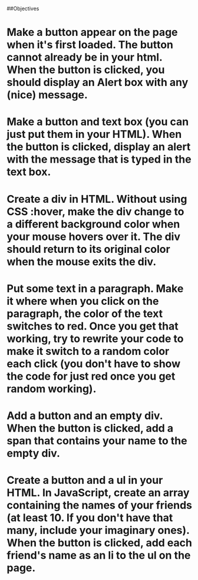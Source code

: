 <!-- Lab 1: Simple Tasks - Manipulating HTML with DOM & jQuery
Info

This lab asks you to perform various tasks, first using only the DOM, and then using only JQuery.
Your project folder should consist of 2 folders, DOM and JQuery, each containing an index.html, JS file, and any CSS files.
You should complete the tasks first in the DOM folder using only the DOM, and then complete the same tasks again in the JQuery folder using only JQuery.
Number each example in your html page to correspond with the objective numbers below. -->

##Objectives

# Make a button appear on the page when it's first loaded. The button cannot already be in your html. When the button is clicked, you should display an Alert box with any (nice) message.

# Make a button and text box (you can just put them in your HTML). When the button is clicked, display an alert with the message that is typed in the text box.

# Create a div in HTML. Without using CSS :hover, make the div change to a different background color when your mouse hovers over it. The div should return to its original color when the mouse exits the div.

# Put some text in a paragraph. Make it where when you click on the paragraph, the color of the text switches to red. Once you get that working, try to rewrite your code to make it switch to a random color each click (you don't have to show the code for just red once you get random working).

# Add a button and an empty div. When the button is clicked, add a span that contains your name to the empty div.

# Create a button and a ul in your HTML. In JavaScript, create an array containing the names of your friends (at least 10. If you don't have that many, include your imaginary ones). When the button is clicked, add each friend's name as an li to the ul on the page.